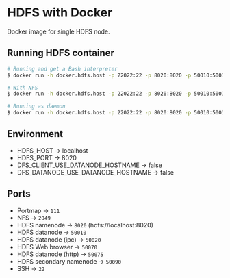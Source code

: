 # HDFS with Docker

Docker image for single HDFS node.

## Running HDFS container

```sh
# Running and get a Bash interpreter
$ docker run -h docker.hdfs.host -p 22022:22 -p 8020:8020 -p 50010:50010 -p 50020:50020 -p 50070:50070 -p 50075:50075 -it --rm coolbeevip/hdfs:2.8.5

# With NFS
$ docker run -h docker.hdfs.host -p 22022:22 -p 8020:8020 -p 50010:50010 -p 50020:50020 -p 50070:50070 -p 50075:50075 -p 111:111 -p 2049:2049 -it --rm coolbeevip/hdfs:2.8.5

# Running as daemon
$ docker run -h docker.hdfs.host -p 22022:22 -p 8020:8020 -p 50010:50010 -p 50020:50020 -p 50070:50070 -p 50075:50075 -d --rm coolbeevip/hdfs:2.8.5
```

## Environment

  - HDFS_HOST -> localhost
  - HDFS_PORT -> 8020
  - DFS_CLIENT_USE_DATANODE_HOSTNAME -> false
  - DFS_DATANODE_USE_DATANODE_HOSTNAME -> false

## Ports

  - Portmap -> `111`
  - NFS -> `2049`
  - HDFS namenode -> `8020` (hdfs://localhost:8020)
  - HDFS datanode -> `50010`
  - HDFS datanode (ipc) -> `50020`
  - HDFS Web browser -> `50070`
  - HDFS datanode (http) -> `50075`
  - HDFS secondary namenode -> `50090`
  - SSH -> `22`